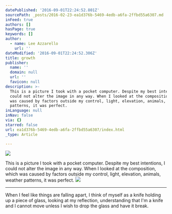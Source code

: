 ```yaml
---
datePublished: '2016-09-01T22:24:52.801Z'
sourcePath: _posts/2016-02-23-ea1d376b-5469-4edb-a6fa-2ffbd55a6307.md
inFeed: true
authors: []
hasPage: true
keywords: []
author:
  - name: Lee Azzarello
    url: ''
dateModified: '2016-09-01T22:24:52.306Z'
title: growth
publisher:
  name: ''
  domain: null
  url: ''
  favicon: null
description: >-
  This is a picture I took with a pocket computer. Despite my best intentions, I
  could not alter the image in any way. When I looked at the composition, which
  was caused by factors outside my control, light, elevation, animals, weather
  patterns, it was perfect.
inLanguage: null
inNav: false
via: {}
starred: false
url: ea1d376b-5469-4edb-a6fa-2ffbd55a6307/index.html
_type: Article

---
```

![](https://the-grid-user-content.s3-us-west-2.amazonaws.com/f8b64620-b545-414f-bde4-82d53a26951c.jpg)

This is a picture I took with a pocket computer. Despite my best intentions, I could not alter the image in any way. When I looked at the composition, which was caused by factors outside my control, light, elevation, animals, weather patterns, it was perfect.
![](https://s3-us-west-2.amazonaws.com/the-grid-img/p/1420d71a35d1b597f0473cd532817727fc30bbf6.jpg)

-----------------------------------------------------------------------------------------------

When I feel like things are falling apart, I think of myself as a knife holding up a piece of glass, looking at my reflection, understanding that I'm a knife and I cannot move unless I wish to drop the glass and have it break.